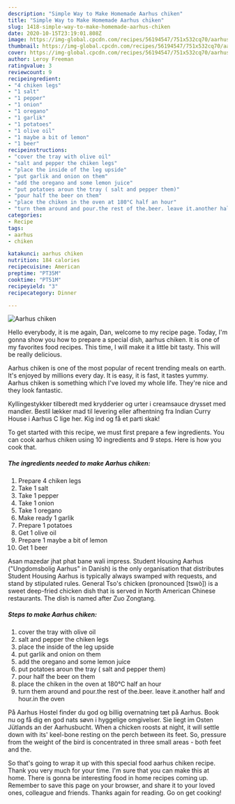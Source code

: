 ```yaml
---
description: "Simple Way to Make Homemade Aarhus chiken"
title: "Simple Way to Make Homemade Aarhus chiken"
slug: 1418-simple-way-to-make-homemade-aarhus-chiken
date: 2020-10-15T23:19:01.808Z
image: https://img-global.cpcdn.com/recipes/56194547/751x532cq70/aarhus-chiken-recipe-main-photo.jpg
thumbnail: https://img-global.cpcdn.com/recipes/56194547/751x532cq70/aarhus-chiken-recipe-main-photo.jpg
cover: https://img-global.cpcdn.com/recipes/56194547/751x532cq70/aarhus-chiken-recipe-main-photo.jpg
author: Leroy Freeman
ratingvalue: 3
reviewcount: 9
recipeingredient:
- "4 chiken legs"
- "1 salt"
- "1 pepper"
- "1 onion"
- "1 oregano"
- "1 garlik"
- "1 potatoes"
- "1 olive oil"
- "1 maybe a bit of lemon"
- "1 beer"
recipeinstructions:
- "cover the tray with olive oil"
- "salt and pepper the chiken legs"
- "place the inside of the leg upside"
- "put garlik and onion on them"
- "add the oregano and some lemon juice"
- "put potatoes aroun the tray ( salt and pepper them)"
- "pour half the beer on them"
- "place the chiken in the oven at 180°C half an hour"
- "turn them around and pour.the rest of the.beer. leave it.another half and hour.in the oven"
categories:
- Recipe
tags:
- aarhus
- chiken

katakunci: aarhus chiken 
nutrition: 184 calories
recipecuisine: American
preptime: "PT35M"
cooktime: "PT51M"
recipeyield: "3"
recipecategory: Dinner

---
```



![Aarhus chiken](https://img-global.cpcdn.com/recipes/56194547/751x532cq70/aarhus-chiken-recipe-main-photo.jpg)

Hello everybody, it is me again, Dan, welcome to my recipe page. Today, I'm gonna show you how to prepare a special dish, aarhus chiken. It is one of my favorites food recipes. This time, I will make it a little bit tasty. This will be really delicious.

Aarhus chiken is one of the most popular of recent trending meals on earth. It's enjoyed by millions every day. It is easy, it is fast, it tastes yummy. Aarhus chiken is something which I've loved my whole life. They're nice and they look fantastic.

Kyllingestykker tilberedt med krydderier og urter i creamsauce drysset med mandler. Bestil lækker mad til levering eller afhentning fra Indian Curry House i Aarhus C lige her. Kig ind og få et parti skak!


To get started with this recipe, we must first prepare a few ingredients. You can cook aarhus chiken using 10 ingredients and 9 steps. Here is how you cook that.

<!--inarticleads1-->

##### The ingredients needed to make Aarhus chiken:

1. Prepare 4 chiken legs
1. Take 1 salt
1. Take 1 pepper
1. Take 1 onion
1. Take 1 oregano
1. Make ready 1 garlik
1. Prepare 1 potatoes
1. Get 1 olive oil
1. Prepare 1 maybe a bit of lemon
1. Get 1 beer


Asan mazedar jhat phat bane wali impress. Student Housing Aarhus (&#34;Ungdomsbolig Aarhus&#34; in Danish) is the only organisation that distributes Student Housing Aarhus is typically always swamped with requests, and stand by stipulated rules. General Tso&#39;s chicken (pronounced [tswò]) is a sweet deep-fried chicken dish that is served in North American Chinese restaurants. The dish is named after Zuo Zongtang. 

<!--inarticleads2-->

##### Steps to make Aarhus chiken:

1. cover the tray with olive oil
1. salt and pepper the chiken legs
1. place the inside of the leg upside
1. put garlik and onion on them
1. add the oregano and some lemon juice
1. put potatoes aroun the tray ( salt and pepper them)
1. pour half the beer on them
1. place the chiken in the oven at 180°C half an hour
1. turn them around and pour.the rest of the.beer. leave it.another half and hour.in the oven


På Aarhus Hostel finder du god og billig overnatning tæt på Aarhus. Book nu og få dig en god nats søvn i hyggelige omgivelser. Sie liegt im Osten Jütlands an der Aarhusbucht. When a chicken roosts at night, it will settle down with its&#39; keel-bone resting on the perch between its feet. So, pressure from the weight of the bird is concentrated in three small areas - both feet and the. 

So that's going to wrap it up with this special food aarhus chiken recipe. Thank you very much for your time. I'm sure that you can make this at home. There is gonna be interesting food in home recipes coming up. Remember to save this page on your browser, and share it to your loved ones, colleague and friends. Thanks again for reading. Go on get cooking!
